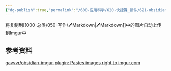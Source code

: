 ```yaml
---
{"dg-publish":true,"permalink":"/600-应用科学/620-快捷键_插件/621-obsidian/🔌ImgurPlugin/","tags":["Plugin/Obsidian"],"noteIcon":""}
---
```


将复制到[[000-总类/050-写作/🖊️Markdown\|🖊️Markdown]]中的图片自动上传到Imgur中


## 参考资料
[gavvvr/obsidian-imgur-plugin: Pastes images right to imgur.com](https://github.com/gavvvr/obsidian-imgur-plugin)